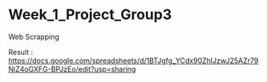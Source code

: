# Week_1_Project_Group3
Web Scrapping

Result : https://docs.google.com/spreadsheets/d/1BTJgfg_YCdx90ZhIJzwJ25AZr79NiZ4oGXFG-BPJzEo/edit?usp=sharing
